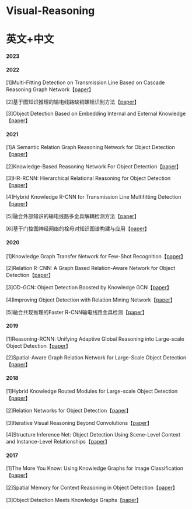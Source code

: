 # Visual-Reasoning

# 英文+中文

#### 2023

#### 2022

[1]Multi-Fitting Detection on Transmission Line Based on Cascade Reasoning Graph Network【[paper](https://ieeexplore.ieee.org/abstract/document/9739825)】

[2]基于图知识推理的输电线路缺销螺栓识别方法【[paper](http://html.rhhz.net/tis/html/202205004.htm)】

[3]Object Detection Based on Embedding Internal and External Knowledge【[paper](https://link.springer.com/chapter/10.1007/978-3-031-18916-6_29)】
#### 2021

[1]A Semantic Relation Graph Reasoning Network for Object Detection【[paper](https://ieeexplore.ieee.org/document/9455627)】

[2]Knowledge-Based Reasoning Network For Object Detection【[paper](https://ieeexplore.ieee.org/document/9506228)】

[3]HR-RCNN: Hierarchical Relational Reasoning for Object Detection【[paper](https://arxiv.org/abs/2110.13892)】

[4]Hybrid Knowledge R-CNN for Transmission Line Multifitting Detection【[paper](https://ieeexplore.ieee.org/document/9481328)】

[5]融合外部知识的输电线路多金具解耦检测方法【[paper](http://html.rhhz.net/tis/html/202107026.htm)】

[6]基于门控图神经网络的栓母对知识图谱构建与应用【[paper](https://www.cnki.com.cn/Article/CJFDTotal-DWJS202101011.htm)】

#### 2020

[1]Knowledge Graph Transfer Network for Few-Shot Recognition【[paper](https://arxiv.org/abs/1911.09579v2)】

[2]Relation R-CNN: A Graph Based Relation-Aware Network for Object Detection【[paper](https://ieeexplore.ieee.org/abstract/document/9201410)】

[3]OD-GCN: Object Detection Boosted by Knowledge GCN【[paper](https://ieeexplore.ieee.org/document/9105952)】

[4]Improving Object Detection with Relation Mining Network【[paper](https://ieeexplore.ieee.org/document/9338339)】

[5]融合共现推理的Faster R-CNN输电线路金具检测【[paper](http://tis.hrbeu.edu.cn/oa/darticle.aspx?type=view&id=202012023)】

#### 2019

[1]Reasoning-RCNN: Unifying Adaptive Global Reasoning into Large-scale Object Detection【[paper](https://ieeexplore.ieee.org/document/8953842)】

[2]Spatial-Aware Graph Relation Network for Large-Scale Object Detection【[paper](https://ieeexplore.ieee.org/document/8954369)】

#### 2018

[1]Hybrid Knowledge Routed Modules for Large-scale Object Detection【[paper](https://arxiv.org/abs/1810.12681)】

[2]Relation Networks for Object Detection【[paper](https://ieeexplore.ieee.org/document/8578476)】

[3]Iterative Visual Reasoning Beyond Convolutions【[paper](https://ieeexplore.ieee.org/document/8578854)】

[4]Structure Inference Net: Object Detection Using Scene-Level Context and Instance-Level Relationships【[paper](https://arxiv.org/abs/1807.00119)】

#### 2017

[1]The More You Know: Using Knowledge Graphs for Image Classification【[paper](https://arxiv.org/abs/1810.12681)】

[2]Spatial Memory for Context Reasoning in Object Detection【[paper](https://ieeexplore.ieee.org/document/8578476)】

[3]Object Detection Meets Knowledge Graphs【[paper](https://www.ijcai.org/proceedings/2017/230)】
